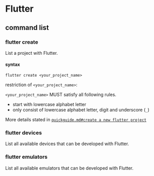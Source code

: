 # Flutter
## command list
### flutter create 
List a project with Flutter.

#### syntax 
```
flutter create <your_project_name>
```

restriction of `<your_project_name>`:

`<your_project_name>` MUST satisfy all following rules.

- start with lowercase alphabet letter
- only consist of lowercase alphabet letter, digit and underscore (`_`)

More details stated in [`quickguide.md#create a new flutter project`](https://github.com/40843245/Flutter/blob/main/quickstart%20guide.md#create-a-new-flutter-project)
  
### flutter devices
List all available devices that can be developed with Flutter.

### flutter emulators
List all available emulators that can be developed with Flutter.

